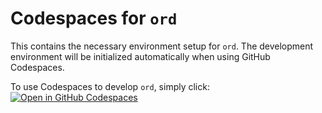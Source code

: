 # Codespaces for `ord`

This contains the necessary environment setup for `ord`.
The development environment will be initialized automatically when using GitHub Codespaces.

To use Codespaces to develop `ord`, simply click:  
[![Open in GitHub Codespaces](https://github.com/codespaces/badge.svg)](https://codespaces.new/ordinals/ord?quickstart=1)
